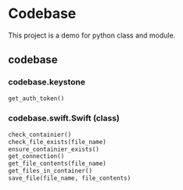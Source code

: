 # Codebase
This project is a demo for python class and module.

## codebase

### codebase.keystone

  ```python
  get_auth_token()
  ```

### codebase.swift.Swift (class)

  ```python
  check_containier()
  check_file_exists(file_name)
  ensure_containier_exists()
  get_connection()
  get_file_contents(file_name)
  get_files_in_container()
  save_file(file_name, file_contents)
  ```
